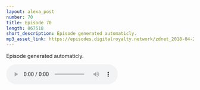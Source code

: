 ```yaml
---
layout: alexa_post
number: 70
title: Episode 70
length: 867518
short_description: Episode generated automaticly.
mp3_asset_link: https://episodes.digitalroyalty.network/zdnet_2018-04-22_01-00-04.mp3
---
```


Episode generated automaticly.

<audio controls>
    <source src="{{ page.mp3_asset_link }}" type="audio/mpeg">
</audio>